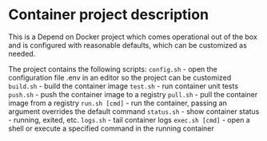 # Container project description


This is a Depend on Docker project which comes operational out of the box 
and is configured with reasonable defaults, which can be customized as needed.


The project contains the following scripts:
`config.sh` - open the configuration file .env in an editor so the project can be customized
`build.sh` - build the container image
`test.sh` - run container unit tests
`push.sh` - push the container image to a registry
`pull.sh` - pull the container image from a registry
`run.sh [cmd]` - run the container, passing an argument overrides the default command
`status.sh` - show container status - running, exited, etc.
`logs.sh` - tail container logs
`exec.sh [cmd]` - open a shell or execute a specified command in the running container

